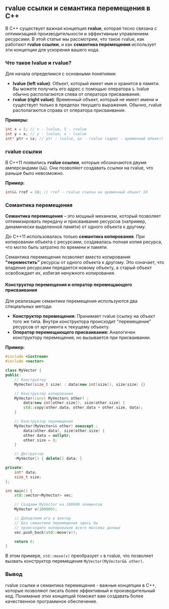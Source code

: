 ## rvalue ссылки и семантика перемещения в C++

В C++ существует важная концепция **rvalue**, которая тесно связана с оптимизацией производительности и эффективным управлением ресурсами. В этой статье мы рассмотрим, что такое rvalue, как работают **rvalue ссылки**, и как **семантика перемещения** использует эти концепции для ускорения вашего кода.

### Что такое lvalue и rvalue?

Для начала определимся с основными понятиями:

- **lvalue (left value)**: Объект, который имеет имя и хранится в памяти. Вы можете получить его адрес с помощью оператора `&`.  lvalue обычно располагаются слева от оператора присваивания. 
- **rvalue (right value)**: Временный объект, который не имеет имени и существует только в пределах текущего выражения. Обычно, rvalue располагаются справа от оператора присваивания.

**Примеры:**

```c++
int x = 5; // x - lvalue, 5 - rvalue
int y = x; // y - lvalue, x - lvalue
int* ptr = &x; // ptr - lvalue, &x - rvalue (адрес - временный объект)
```

### rvalue ссылки

В C++11 появились **rvalue ссылки**, которые обозначаются двумя амперсандами (`&&`).  Они позволяют создавать ссылки на rvalue, что раньше было невозможно.

**Пример:**

```c++
int&& rref = 10; // rref - rvalue ссылка на временный объект 10
```

### Семантика перемещения

**Семантика перемещения** – это мощный механизм, который позволяет оптимизировать передачу и присваивание ресурсов (например, динамически выделенной памяти) от одного объекта к другому.

До C++11 использовалась только **семантика копирования**. При копировании объекта с ресурсами, создавалась полная копия ресурса, что могло быть затратно по времени и памяти.

Семантика перемещения позволяет вместо копирования **"переместить"** ресурсы от одного объекта к другому. Это означает, что владение ресурсами передается новому объекту, а старый объект освобождает их, избегая ненужного копирования.

#### Конструктор перемещения и оператор перемещающего присваивания

Для реализации семантики перемещения используются два специальных метода:

- **Конструктор перемещения:** Принимает rvalue ссылку на объект того же типа. Внутри конструктора происходит "перемещение" ресурсов от аргумента к текущему объекту.
- **Оператор перемещающего присваивания:** Аналогичен конструктору перемещения, но вызывается при присваивании. 

**Пример:**

```c++
#include <iostream>
#include <vector>

class MyVector {
public:
    // Конструктор
    MyVector(size_t size) : data(new int[size]), size(size) {}

    // Конструктор копирования
    MyVector(const MyVector& other) : 
        data(new int[other.size]), size(other.size) {
        std::copy(other.data, other.data + other.size, data);
    }

    // Конструктор перемещения
    MyVector(MyVector&& other) noexcept :
        data(other.data), size(other.size) {
        other.data = nullptr;
        other.size = 0;
    }

    // Деструктор
    ~MyVector() { delete[] data; }

private:
    int* data;
    size_t size;
};

int main() {
    std::vector<MyVector> vec;

    // Создаем MyVector на 100000 элементов
    MyVector v(100000);

    // Добавляем его в вектор
    // Без семантики перемещения здесь бы 
    // происходило копирование всего массива данных
    vec.push_back(std::move(v)); 

    return 0;
}
```

В этом примере,  `std::move(v)` преобразует `v` в rvalue, что позволяет вызвать конструктор перемещения  `MyVector(MyVector&& other)`. 

### Вывод

rvalue ссылки и семантика перемещения -  важные концепции в C++, которые позволяют писать более эффективный и производительный код. Понимание этих концепций поможет вам создавать более качественное программное обеспечение.
